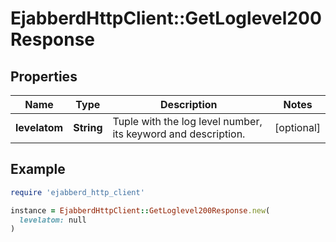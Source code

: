 # EjabberdHttpClient::GetLoglevel200Response

## Properties

| Name | Type | Description | Notes |
| ---- | ---- | ----------- | ----- |
| **levelatom** | **String** | Tuple with the log level number, its keyword and description. | [optional] |

## Example

```ruby
require 'ejabberd_http_client'

instance = EjabberdHttpClient::GetLoglevel200Response.new(
  levelatom: null
)
```

